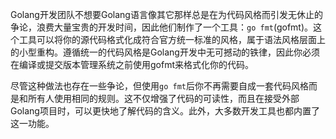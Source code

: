 Golang开发团队不想要Golang语言像其它那样总是在为代码风格而引发无休止的争论，浪费大量宝贵的开发时间，因此他们制作了一个工具：`go fmt`(gofmt)。这个工具可以将你的源代码格式化成符合官方统一标准的风格，属于语法风格层面上的小型重构。遵循统一的代码风格是Golang开发中无可撼动的铁律，因此你必须在编译或提交版本管理系统之前使用gofmt来格式化你的代码。

尽管这种做法也存在一些争论，但使用`go fmt`后你不再需要自成一套代码风格而是和所有人使用相同的规则。这不仅增强了代码的可读性，而且在接受外部Golang项目时，可以更快地了解代码的含义。此外，大多数开发工具也都内置了这一功能。